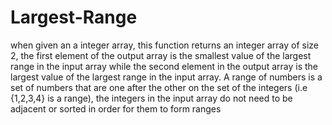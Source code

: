 # Largest-Range
when given an a integer array, this function returns an integer array of size 2, the first element of the output array is the smallest value of the largest range in the input array while the second element in the output array is the largest value of the largest range in the input array. A range of numbers is a set of numbers that are one after the other on the set of the integers (i.e {1,2,3,4} is a range), the integers in the input array do not need to be adjacent or sorted in order for them to form ranges
